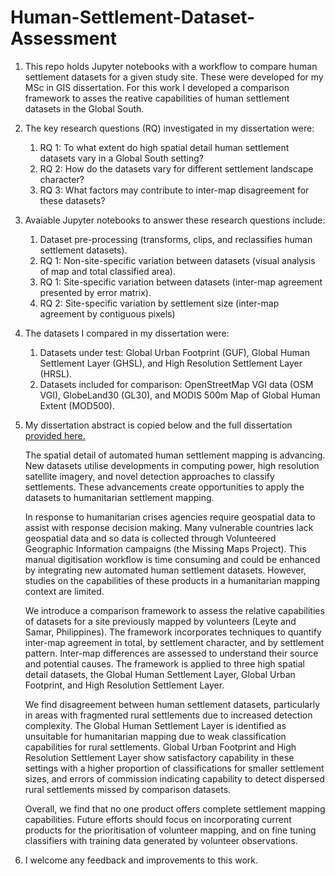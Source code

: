 # Human-Settlement-Dataset-Assessment

1. This repo holds Jupyter notebooks with a workflow to compare human settlement datasets for a given study site. These were developed for my MSc in GIS dissertation. For this work I developed a comparison framework to asses the reative capabilities of human settlement datasets in the Global South.

2. The key research questions (RQ) investigated in my dissertation were:
   1. RQ 1: To what extent do high spatial detail human settlement datasets vary in a Global South setting?
   2. RQ 2: How do the datasets vary for different settlement landscape character?
   3. RQ 3: What factors may contribute to inter-map disagreement for these datasets?

3. Avaiable Jupyter notebooks to answer these research questions include:
   1. Dataset pre-processing (transforms, clips, and reclassifies human settlement datasets).
   2. RQ 1: Non-site-specific variation between datasets (visual analysis of map and total classified area).
   3. RQ 1: Site-specific variation between datasets (inter-map agreement presented by error matrix).
   4. RQ 2: Site-specific variation by settlement size (inter-map agreement by contiguous pixels)

4. The datasets I compared in my dissertation were:
   1. Datasets under test: Global Urban Footprint (GUF), Global Human Settlement Layer (GHSL), and High Resolution Settlement Layer (HRSL).
   2. Datasets included for comparison: OpenStreetMap VGI data (OSM VGI), GlobeLand30 (GL30), and MODIS 500m Map of Global Human Extent (MOD500).

5. My dissertation abstract is copied below and the full dissertation [provided here.](../AB_human_settlement_dataset_assessment_dissertation_2017.pdf)

   The spatial detail of automated human settlement mapping is advancing. New datasets utilise developments in computing power, high resolution satellite imagery, and novel detection approaches to classify settlements. These advancements create opportunities to apply the datasets to humanitarian settlement mapping.

   In response to humanitarian crises agencies require geospatial data to assist with response decision making. Many vulnerable countries lack geospatial data and so data is collected through Volunteered Geographic Information campaigns (the Missing Maps Project). This manual digitisation workflow is time consuming and could be enhanced by integrating new automated human settlement datasets. However, studies on the capabilities of these products in a humanitarian mapping context are limited.

   We introduce a comparison framework to assess the relative capabilities of datasets for a site previously mapped by volunteers (Leyte and Samar, Philippines). The framework incorporates techniques to quantify inter-map agreement in total, by settlement character, and by settlement pattern. Inter-map differences are assessed to understand their source and potential causes. The framework is applied to three high spatial detail datasets, the Global Human Settlement Layer, Global Urban Footprint, and High Resolution Settlement Layer.

   We find disagreement between human settlement datasets, particularly in areas with fragmented rural settlements due to increased detection complexity. The Global Human Settlement Layer is identified as unsuitable for humanitarian mapping due to weak classification capabilities for rural settlements. Global Urban Footprint and High Resolution Settlement Layer show satisfactory capability in these settings with a higher proportion of classifications for smaller settlement sizes, and errors of commission indicating capability to detect dispersed rural settlements missed by comparison datasets.

   Overall, we find that no one product offers complete settlement mapping capabilities. Future efforts should focus on incorporating current products for the prioritisation of volunteer mapping, and on fine tuning classifiers with training data generated by volunteer observations.

6. I welcome any feedback and improvements to this work.
